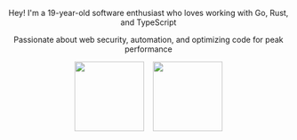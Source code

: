 <p align="center">Hey! I'm a 19-year-old software enthusiast who loves working with Go, Rust, and TypeScript</p>
<p align="center">Passionate about web security, automation, and optimizing code for peak performance</p>

<p align="center">
	<img height=125 src="https://readme-stats.onrender.com/api/top-langs/?username=saucesteals&layout=compact&text_color=7d8590&bg_color=0d1117&border_color=30363d&locale=en&count_private=true&hide=javascript,html&exclude_repo=essentials.py&langs_count=4&card_width=450&custom_title=language_stats" />
	&nbsp;&nbsp;&nbsp;<img height=125 src="https://readme-stats.onrender.com/api?username=saucesteals&show_icons=true&text_bold=false&text_color=7d8590&bg_color=0d1117&border_color=30363d&locale=en&count_private=true&hide_rank=true&hide=issues,contribs&card_width=450&custom_title=github_stats" />
</p>

<p align="center">
	<img height=0 src="https://komarev.com/ghpvc/?username=saucesteals&label=Profile%20views&color=000000&style=flat" /> 
</p>
